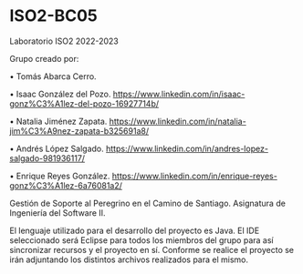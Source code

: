 # ISO2-BC05

Laboratorio ISO2 2022-2023


Grupo creado por:

• Tomás Abarca Cerro.

• Isaac González del Pozo.
  https://www.linkedin.com/in/isaac-gonz%C3%A1lez-del-pozo-16927714b/

• Natalia Jiménez Zapata.
  https://www.linkedin.com/in/natalia-jim%C3%A9nez-zapata-b325691a8/

• Andrés López Salgado.
  https://www.linkedin.com/in/andres-lopez-salgado-981936117/

• Enrique Reyes González.
  https://www.linkedin.com/in/enrique-reyes-gonz%C3%A1lez-6a76081a2/


Gestión de Soporte al Peregrino en el Camino de Santiago. Asignatura de Ingeniería del Software II.

El lenguaje utilizado para el desarrollo del proyecto es Java. El IDE seleccionado será Eclipse para todos los miembros del grupo para así sincronizar recursos y el proyecto en sí.
Conforme se realice el proyecto se irán adjuntando los distintos archivos realizados para el mismo.


